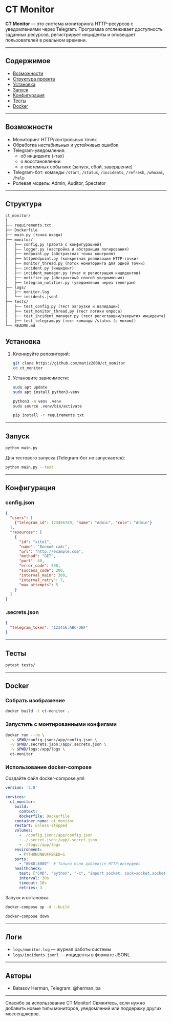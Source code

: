 # CT Monitor

**CT Monitor** — это система мониторинга HTTP-ресурсов с уведомлениями через Telegram. Программа отслеживает доступность заданных ресурсов, регистрирует инциденты и оповещает пользователей в реальном времени.

---

## Содержимое

- [Возможности](#возможности)
- [Структура проекта](#структура)
- [Установка](#установка)
- [Запуск](#запуск)
- [Конфигурация](#конфигурация)
- [Тесты](#тесты)
- [Docker](#docker)

---

## Возможности

- Мониторинг HTTP/контрольных точек
- Обработка нестабильных и устойчивых ошибок
- Telegram-уведомления:
  - об инциденте (-тах)
  - о восстановлении
  - о системных событиях (запуск, сбой, завершение)
- Telegram-бот: команды `/start`, `/status`, `/incidents`, `/refresh`, `/whoami`, `/help`
- Ролевая модель: Admin, Auditor, Spectator

---

## Структура

```markdown
ct_monitor/
│
├── requirements.txt
├── Dockerfile
├── main.py (точка входа)
├── monitor/
│   ├── config.py (работа с конфигурацией)
│   ├── logger.py (настройка и абстракция логирования)
│   ├── endpoint.py (абстрактная точка контроля)
│   ├── httpendpoint.py (конкретная реализация HTTP-точки)
│   ├── monitor_thread.py (поток мониторинга для одной точки)
│   ├── incident.py (инцидент)
│   ├── incident_manager.py (учет и регистрация инцидентов)
│   ├── notifier.py (абстрактный способ уведомления)
│   ├── telegram_notifier.py (уведомления через телеграм)
├── logs/
│   ├── monitor.log
│   └── incidents.jsonl
├── tests/
│   ├── test_config.py (тест загрузки и валидации)
│   ├── test_monitor_thread.py (тест логики опроса)
│   ├── test_incident_manager.py (тест регистрации/закрытия инцидента)
│   ├── test_telegram.py (тест команды /status (с моком))
└── README.md
```

## Установка

1. Клонируйте репозиторий:

   ```bash
   git clone https://github.com/matix2008/ct_monitor
   cd ct_monitor
   ```

2. Установите зависимости:

   ```bash
   sudo apt update
   sudo apt install python3-venv

   python3 -m venv .venv
   sudo source .venv/bin/activate

   pip install -r requirements.txt
   ```

---

## Запуск

```bash
python main.py
```

Для тестового запуска (Telegram-бот не запускается):

```bash
python main.py --test
```

---

## Конфигурация

### config.json

```json
{
  "users": [
    {"telegram_id": 123456789, "name": "Admin", "role": "Admin"}
  ],
  "resources": [
    {
      "id": "site1",
      "name": "Боевой сайт",
      "url": "http://example.com",
      "method": "GET",
      "port": 80,
      "error_code": 500,
      "success_code": 200,
      "interval_main": 300,
      "interval_retry": 7,
      "max_attempts": 5
    }
  ]
}
```

### .secrets.json

```json
{
  "telegram_token": "123456:ABC-DEF"
}
```

---

## Тесты

```bash
pytest tests/
```

---

## Docker

### Собрать изображение

```bash
docker build -t ct-monitor .
```

### Запустить с монтированными конфигами

```bash
docker run --rm \
  -v $PWD/config.json:/app/config.json \
  -v $PWD/.secrets.json:/app/.secrets.json \
  -v $PWD/logs:/app/logs \
  ct-monitor
```

### Использование docker-compose

Создайте файл docker-compose.yml

```yaml
version: '3.8'

services:
  ct_monitor:
    build:
      context: .
      dockerfile: Dockerfile
    container_name: ct_monitor
    restart: unless-stopped
    volumes:
      - ./config.json:/app/config.json
      - ./.secret.json:/app/.secret.json
      - ./logs:/app/logs
    environment:
      - PYTHONUNBUFFERED=1
    ports:
      - "8080:8080"  # Только если добавится HTTP-интерфейс
    healthcheck:
      test: ["CMD", "python", "-c", "import socket; sock=socket.socket(); sock.connect(('localhost', 8080))"]
      interval: 30s
      timeout: 10s
      retries: 3
```

Запуск и остановка

```bash
docker-compose up -d --build

docker-compose down
```

---

## Логи

- `logs/monitor.log` — журнал работы системы
- `logs/incidents.jsonl` — инциденты в формате JSONL

---

## Авторы

- Batasov Herman, Telegram: @herman_ba

---

Спасибо за использование CT Monitor! Свяжитесь, если нужно добавить новые типы мониторов, уведомлений или поддержку других мессенджеров.

